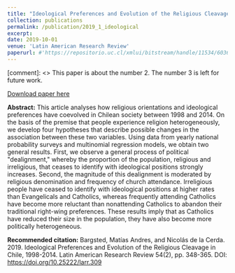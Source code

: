 ```yaml
---
title: "Ideological Preferences and Evolution of the Religious Cleavage in Chile, 1998-2014"
collection: publications
permalink: /publication/2019_1_ideological
excerpt: 
date: 2019-10-01
venue: 'Latin American Research Review'
paperurl: #'https://repositorio.uc.cl/xmlui/bitstream/handle/11534/60365/Ideological%20Preferences%20and%20Evolution%20of%20the%20Religious%20Cleavage%20in%20Chile,%201998-2014.pdf'
---
```

[comment]: <> This paper is about the number 2. The number 3 is left for future work.

[Download paper here](https://repositorio.uc.cl/xmlui/bitstream/handle/11534/60365/Ideological%20Preferences%20and%20Evolution%20of%20the%20Religious%20Cleavage%20in%20Chile,%201998-2014.pdf)

**Abstract:** This article analyses how religious orientations and ideological preferences have coevolved in Chilean society between 1998 and 2014. On the basis of the premise that people experience religion heterogeneously, we develop four hypotheses that describe possible changes in the association between these two variables. Using data from yearly national probability surveys and multinomial regression models, we obtain two general results. First, we observe a general process of political "dealignment," whereby the proportion of the population, religious and irreligious, that ceases to identify with ideological positions strongly increases. Second, the magnitude of this dealignment is moderated by religious denomination and frequency of church attendance. Irreligious people have ceased to identify with ideological positions at higher rates than Evangelicals and Catholics, whereas frequently attending Catholics have become more reluctant than nonattending Catholics to abandon their traditional right-wing preferences. These results imply that as Catholics have reduced their size in the population, they have also become more politically heterogeneous.

**Recommended citation:** Bargsted, Matías Andres, and Nicolás de la Cerda. 2019. Ideological Preferences and Evolution of the Religious Cleavage in Chile, 1998-2014. Latin American Research Review 54(2), pp. 348-365. DOI: https://doi.org/10.25222/larr.309